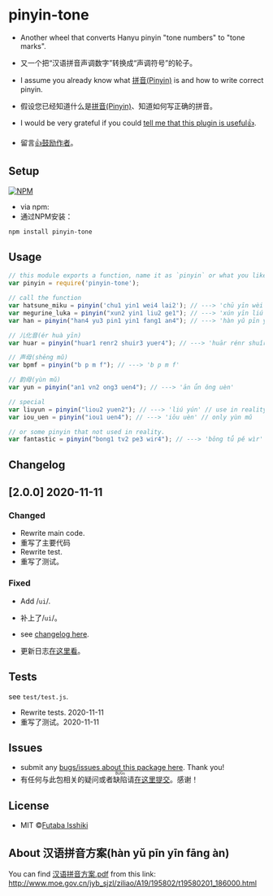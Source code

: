 # pinyin-tone

* Another wheel that converts Hanyu pinyin "tone numbers" to "tone marks".
* 又一个把“汉语拼音声调数字”转换成“声调符号”的轮子。

* I assume you already know what [拼音(Pinyin)](https://en.wikipedia.org/wiki/Pinyin) is and how to write correct pinyin.
* 假设您已经知道什么是[拼音(Pinyin)](https://en.wikipedia.org/wiki/Pinyin)、知道如何写正确的拼音。

* I would be very grateful if you could [tell me that this plugin is useful👍](https://github.com/issiki/pinyin-tone/issues/new?assignees=issiki&labels=good+first+issue&template=leave-a-message-for-futaba-isshiki.md&title=%F0%9F%91%8D).

* 留言[👍鼓励作者](https://github.com/issiki/pinyin-tone/issues/new?assignees=issiki&labels=good+first+issue&template=MESSAGE.md&title=%F0%9F%91%8D)。

## Setup

[![NPM](https://nodei.co/npm/pinyin-tone.png)](https://nodei.co/npm/pinyin-tone/)

* via npm:
* 通过NPM安装：

```bash
npm install pinyin-tone
```

## Usage

```javascript
// this module exports a function, name it as `pinyin` or what you like.
var pinyin = require('pinyin-tone');

// call the function
var hatsune_miku = pinyin('chu1 yin1 wei4 lai2'); // ---> 'chū yīn wèi lái'
var megurine_luka = pinyin("xun2 yin1 liu2 ge1"); // ---> 'xún yīn liú gē'
var han = pinyin("han4 yu3 pin1 yin1 fang1 an4"); // ---> 'hàn yǔ pīn yīn fāng àn'

// 儿化音(ér huà yīn)
var huar = pinyin("huar1 renr2 shuir3 yuer4"); // ---> 'huār rénr shuǐr yuèr'

// 声母(shēng mǔ)
var bpmf = pinyin("b p m f"); // ---> 'b p m f'

// 韵母(yùn mǔ)
var yun = pinyin("an1 vn2 ong3 uen4"); // ---> 'ān ǘn ǒng uèn'

// special
var liuyun = pinyin("liou2 yuen2"); // ---> 'liú yún' // use in reality
var iou_uen = pinyin("iou1 uen4"); // ---> 'iōu uèn' // only yùn mǔ

// or some pinyin that not used in reality.
var fantastic = pinyin("bong1 tv2 pe3 wir4"); // ---> 'bōng tǘ pě wìr'
```

## Changelog

## [2.0.0] 2020-11-11

### Changed

* Rewrite main code.
* 重写了主要代码
* Rewrite test.
* 重写了测试。

### Fixed

* Add /`ui`/.
* 补上了/`ui`/。

* see [changelog here](https://github.com/issiki/pinyin-tone/blob/master/CHANGELOG.md).
* 更新日志[在这里看](https://github.com/issiki/pinyin-tone/blob/master/CHANGELOG.md)。

## Tests

see `test/test.js`.

* Rewrite tests. 2020-11-11
* 重写了测试。2020-11-11

## Issues

* submit any [bugs/issues about this package here](https://github.com/issiki/pinyin-tone/issues). Thank you!
* 有任何与此包相关的疑问或者<ruby><rb>缺陷</rb><rp>(</rp><rt>BUGs</rt><rp>)</rp></ruby>请[在这里提交](https://github.com/issiki/pinyin-tone/issues)。感谢！

## License

* MIT ©[Futaba Isshiki](https://futaba.love "一色双叶的笔记")

## About 汉语拼音方案(hàn yǔ pīn yīn fāng àn)

You can find [汉语拼音方案.pdf] from this link: <http://www.moe.gov.cn/jyb_sjzl/ziliao/A19/195802/t19580201_186000.html>

[汉语拼音方案.pdf]:http://www.moe.gov.cn/ewebeditor/uploadfile/2015/03/02/20150302165814246.pdf
